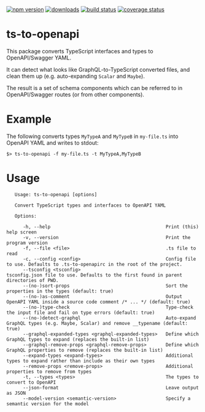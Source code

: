 [![npm version][npm-image]][npm-url]
[![downloads][downloads-image]][npm-url]
[![build status][build-image]][build-url]
[![coverage status][coverage-image]][coverage-url]

# ts-to-openapi

This package converts TypeScript interfaces and types to OpenAPI/Swagger YAML.

It can detect what looks like GraphQL-to-TypeScript converted files, and clean them up (e.g. auto-expanding `Scalar` and `Maybe`).

The result is a set of schema components which can be referred to in OpenAPI/Swagger routes (or from other components).


# Example

The following converts types `MyTypeA` and `MyTypeB` in `my-file.ts` into OpenAPI YAML and writes to stdout:
```
$> ts-to-openapi -f my-file.ts -t MyTypeA,MyTypeB
```

# Usage

```
   Usage: ts-to-openapi [options]

   Convert TypeScript types and interfaces to OpenAPI YAML

   Options:

      -h, --help                                          Print (this) help screen
      -v, --version                                       Print the program version
      -f, --file <file>                                   .ts file to read
      -c, --config <config>                               Config file to use. Defaults to .ts-to-openapirc in the root of the project.
      --tsconfig <tsconfig>                               tsconfig.json file to use. Defaults to the first found in parent directories of PWD.
      --(no-)sort-props                                   Sort the properties in the types (default: true)
      --(no-)as-comment                                   Output OpenAPI YAML inside a source code comment /* ... */ (default: true)
      --(no-)type-check                                   Type-check the input file and fail on type errors (default: true)
      --(no-)detect-graphql                               Auto-expand GraphQL types (e.g. Maybe, Scalar) and remove __typename (default: true)
      --graphql-expanded-types <graphql-expanded-types>   Define which GraphQL types to expand (replaces the built-in list)
      --graphql-remove-props <graphql-remove-props>       Define which GraphQL properties to remove (replaces the built-in list)
      --expand-types <expand-types>                       Additional types to expand rather than include as their own types
      --remove-props <remove-props>                       Additional properties to remove from types
      -t, --types <types>                                 The types to convert to OpenAPI
      --json-format                                       Leave output as JSON
      --model-version <semantic-version>                  Specify a semantic version for the model
```


[npm-image]: https://img.shields.io/npm/v/ts-to-openapi.svg
[npm-url]: https://npmjs.org/package/ts-to-openapi
[downloads-image]: https://img.shields.io/npm/dm/ts-to-openapi.svg
[build-image]: https://img.shields.io/github/workflow/status/grantila/ts-to-openapi/Master.svg
[build-url]: https://github.com/grantila/ts-to-openapi/actions?query=workflow%3AMaster
[coverage-image]: https://coveralls.io/repos/github/grantila/ts-to-openapi/badge.svg?branch=master
[coverage-url]: https://coveralls.io/github/grantila/ts-to-openapi?branch=master
